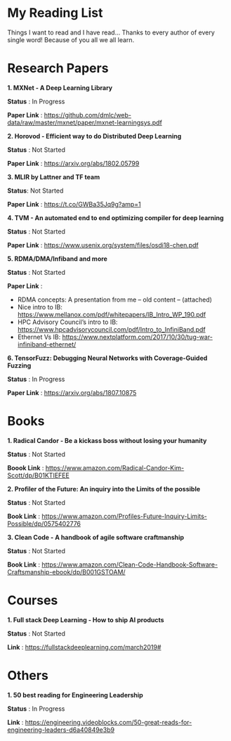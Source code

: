 # My Reading List
Things I want to read and I have read... Thanks to every author of every single word! Because of you all we all learn.

# Research Papers

**1. MXNet - A Deep Learning Library**

**Status** : In Progress

**Paper Link** : https://github.com/dmlc/web-data/raw/master/mxnet/paper/mxnet-learningsys.pdf

**2. Horovod - Efficient way to do Distributed Deep Learning**

**Status** : Not Started

**Paper Link** : https://arxiv.org/abs/1802.05799

**3. MLIR by Lattner and TF team**

**Status**: Not Started

**Paper Link** : https://t.co/GWBa35Jq9g?amp=1

**4. TVM - An automated end to end optimizing compiler for deep learning**

**Status** : Not Started

**Paper Link** : https://www.usenix.org/system/files/osdi18-chen.pdf

**5. RDMA/DMA/Infiband and more**

**Status** : Not Started

**Paper Link** :

* RDMA concepts: A presentation from me – old content – (attached)
* Nice intro to IB: https://www.mellanox.com/pdf/whitepapers/IB_Intro_WP_190.pdf
* HPC Advisory Council’s intro to IB: https://www.hpcadvisorycouncil.com/pdf/Intro_to_InfiniBand.pdf
* Ethernet Vs IB: https://www.nextplatform.com/2017/10/30/tug-war-infiniband-ethernet/

**6. TensorFuzz: Debugging Neural Networks with Coverage-Guided Fuzzing**

**Status** : In Progress

**Paper Link** : https://arxiv.org/abs/1807.10875

# Books

**1. Radical Candor - Be a kickass boss without losing your humanity**

**Status** : Not Started

**Boook Link** : https://www.amazon.com/Radical-Candor-Kim-Scott/dp/B01KTIEFEE

**2. Profiler of the Future: An inquiry into the Limits of the possible**

**Status** : Not Started

**Book Link** : https://www.amazon.com/Profiles-Future-Inquiry-Limits-Possible/dp/0575402776

**3. Clean Code - A handbook of agile software craftmanship**

**Status** : Not Started

**Book Link** : https://www.amazon.com/Clean-Code-Handbook-Software-Craftsmanship-ebook/dp/B001GSTOAM/


# Courses

**1. Full stack Deep Learning - How to ship AI products**

**Status** : Not Started

**Link** : https://fullstackdeeplearning.com/march2019#


# Others

**1. 50 best reading for Engineering Leadership**

**Status** : In Progress
 
 **Link** : https://engineering.videoblocks.com/50-great-reads-for-engineering-leaders-d6a40849e3b9

